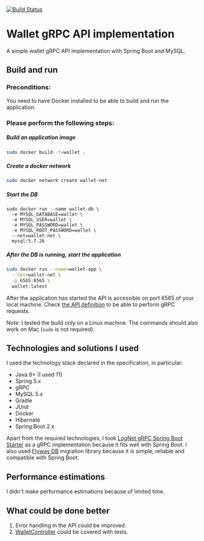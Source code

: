 [![Build Status](https://travis-ci.com/Shpota/grpc-wallet.svg?branch=master)](https://travis-ci.com/Shpota/grpc-wallet)

# Wallet gRPC API implementation
A simple wallet gRPC API implementation with Spring Boot and MySQL.

## Build and run
### Preconditions:
You need to have Docker installed to be able to build and run the
application.

### Please perform the following steps:
##### Build an application image
```sh
sudo docker build -t=wallet .
```
##### Create a docker network
```sh
sudo docker network create wallet-net
```
##### Start the DB
```
sudo docker run --name wallet-db \
  -e MYSQL_DATABASE=wallet \
  -e MYSQL_USER=wallet \
  -e MYSQL_PASSWORD=wallet \
  -e MYSQL_ROOT_PASSWORD=wallet \
  --net=wallet-net \
  mysql:5.7.26 
```
##### After the DB is running, start the application
```sh
sudo docker run --name=wallet-app \
  --net=wallet-net \
  -p 6565:6565 \
  wallet:latest
```

After the application has started the API is accessible
on port 6565 of your local machine. Check [the API definition](src/main/proto/wallet.proto)
to be able to perform gRPC requests.

*Note:* I tested the build only on a Linux machine. The commands should also work on Mac
(`sudo` is not required).

## Technologies and solutions I used
I used the technology stack declared in the specification, in particular:  
- Java 8+ (I used 11)
- Spring 5.x
- gRPC
- MySQL 5.x
- Gradle
- JUnit
- Docker
- Hibernate
- Spring Boot 2.x

Apart from the required technologies, I took 
[LogNet gRPC Spring Boot Starter](https://github.com/LogNet/grpc-spring-boot-starter)
as a gRPC implementation because it fits well with Spring Boot. I also used 
[Flyway DB](https://flywaydb.org/) migration library because it is simple, reliable 
and compatible with Spring Boot.

## Performance estimations
I didn't make performance estimations because of limited time.

## What could be done better
1. Error handling in the API could be improved.
2. [WalletController](src/main/java/com/sashashpota/wallet/controllers/WalletController.java)
could be covered with tests.
